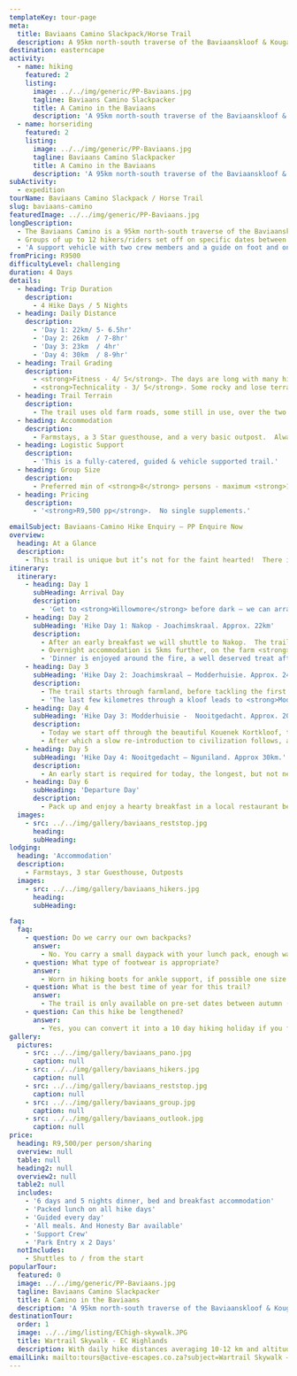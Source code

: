 ```yaml
---
templateKey: tour-page
meta:
  title: Baviaans Camino Slackpack/Horse Trail
  description: A 95km north-south traverse of the Baviaanskloof & Kouga Mountains, between the towns of Willowmore and Kareedouw in the Eastern Cape, South Africa.
destination: easterncape
activity:
  - name: hiking
    featured: 2
    listing:
      image: ../../img/generic/PP-Baviaans.jpg
      tagline: Baviaans Camino Slackpacker
      title: A Camino in the Baviaans
      description: 'A 95km north-south traverse of the Baviaanskloof & Kouga Mountains done on foot or horse back. Scheduled departure dates during Autumn and Spring, with a min of 8 persons - maximum 14 per group.'
  - name: horseriding
    featured: 2
    listing:
      image: ../../img/generic/PP-Baviaans.jpg
      tagline: Baviaans Camino Slackpacker
      title: A Camino in the Baviaans
      description: 'A 95km north-south traverse of the Baviaanskloof & Kouga Mountains done on foot or horse back. Scheduled departure dates during Autumn and Spring, with a min of 8 persons - maximum 14 per group.'
subActivity:
  - expedition
tourName: Baviaans Camino Slackpack / Horse Trail
slug: baviaans-camino
featuredImage: ../../img/generic/PP-Baviaans.jpg
longDescription:
  - The Baviaans Camino is a 95km north-south traverse of the Baviaanskloof Mountains and Kouga Mountain Range, between the towns of Willowmore and Kareedouw in the Eastern Cape, South Africa.  The trail uses the only ‘road’ over the Baviaanskloof Mountain, making this a unique adventure.
  - Groups of up to 12 hikers/riders set off on specific dates between March and October, of which 6 can choose to do the trail on horseback.
  - 'A support vehicle with two crew members and a guide on foot and on horseback accompany the groups.  Although not difficult, there is a total elevation of 3 600m over the 4 days. It is not a technical hike, but hikers do need be fit and have a good level of endurance to take on this trail.'
fromPricing: R9500
difficultyLevel: challenging
duration: 4 Days
details:
  - heading: Trip Duration
    description:
      - 4 Hike Days / 5 Nights
  - heading: Daily Distance
    description:
      - 'Day 1: 22km/ 5- 6.5hr'
      - 'Day 2: 26km  / 7-8hr'
      - 'Day 3: 23km  / 4hr'
      - 'Day 4: 30km  / 8-9hr'
  - heading: Trail Grading
    description:
      - <strong>Fitness - 4/ 5</strong>. The days are long with many hills.  Multi-day hike experience and endurance needed
      - <strong>Technicality - 3/ 5</strong>. Some rocky and lose terrain, and hot dry conditions
  - heading: Trail Terrain
    description:
      - The trail uses old farm roads, some still in use, over the two mountain ranges.  It is often rocky, but with amazing vistas.  You will hike through 7 of the 9 biomes found in the country.
  - heading: Accommodation
    description:
      - Farmstays, a 3 Star guesthouse, and a very basic outpost.  Always flushing toilets and hot water.
  - heading: Logistic Support
    description:
      - 'This is a fully-catered, guided & vehicle supported trail.'
  - heading: Group Size
    description:
      - Preferred min of <strong>8</strong> persons - maximum <strong>12</strong> per single group.
  - heading: Pricing
    description:
      - '<strong>R9,500 pp</strong>.  No single supplements.'

emailSubject: Baviaans-Camino Hike Enquiry – PP Enquire Now
overview:
  heading: At a Glance
  description:
    - This trail is unique but it’s not for the faint hearted!  There is no easy exit, unless it’s a major medical emergency.  There is hardly any cell reception, which is great to ‘be in the moment’ and truly shut-off from the noise of our busy lives. Catering will be wholesome and hearty – warm breakfast, packed lunch and braai's/potjies for supper.
itinerary:
  itinerary:
    - heading: Day 1
      subHeading: Arrival Day
      description:
        - 'Get to <strong>Willowmore</strong> before dark – we can arrange shuttles leaving from Kareedouw either before or after the hike, to suit your travel arrangements.  Dinner is served at 18h30.'
    - heading: Day 2
      subHeading: 'Hike Day 1: Nakop - Joachimskraal. Approx. 22km'
      description:
        - After an early breakfast we will shuttle to Nakop.  The trail starts with a 400m climb over the first 4km, traversing the Baviaanskloof Mountains, followed by a 7km descent into the Kloof.
        - Overnight accommodation is 5kms further, on the farm <strong>Joachimskraal</strong> in an old farmhouse.
        - 'Dinner is enjoyed around the fire, a well deserved treat after a challenging day!'
    - heading: Day 3
      subHeading: 'Hike Day 2: Joachimskraal – Modderhuisie. Approx. 24km.'
      description:
        - The trail starts through farmland, before tackling the first two winding uphills of the day.  After lunch (with support vehicle), civilization is forgotten again, as you start the traverse of the Kouga Mountain Range  - offering uninterrupted views into the Klein Kommando and Tjandokloofs.  Moving from thorntrees to aloes, cycads, proteas and spekboom.  95 bird species have been counted along this route.
        - 'The last few kilometres through a kloof leads to <strong>Modderhuisie</strong> at Entkraal, where we all sleep on bunk beds in a small outpost consisting of 3 rooms.'
    - heading: Day 4
      subHeading: 'Hike Day 3: Modderhuisie -  Nooitgedacht. Approx. 20km. '
      description:
        - Today we start off through the beautiful Kouenek Kortkloof, towards the Joubertskraal River, before tackling the Kouenek to the highest point - a steep mountain with many false summits.
        - After which a slow re-introduction to civilization follows, as you enter the remote farming community of the <strong>Nooitgedacht</strong> area.  We tackle a last up and down for the day, before arriving at our farmhouse for the night.
    - heading: Day 5
      subHeading: 'Hike Day 4: Nooitgedacht – Nguniland. Approx 30km.'
      description:
        - An early start is required for today, the longest, but not necessarily the most difficult.  The trail wanders along the Ragels River, before heading up Moordenaarskloof. We descend to cross the Kouga River where we'll break for lunch.  We then continue to our last night's accommodation through a beautiful fynbos kloof and along the old Pospad (mail trail) where we'll finish off with a braai and reflect on the Baviaans Camino at <strong>Nguniland Guest Farm</strong>.
    - heading: Day 6
      subHeading: 'Departure Day'
      description:
        - Pack up and enjoy a hearty breakfast in a local restaurant before starting our journey back to the real world.  As they say though, a Camino has a start, but it never ends.
  images:
    - src: ../../img/gallery/baviaans_reststop.jpg
      heading:
      subHeading:
lodging:
  heading: 'Accommodation'
  description:
    - Farmstays, 3 star Guesthouse, Outposts
  images:
    - src: ../../img/gallery/baviaans_hikers.jpg
      heading:
      subHeading:

faq:
  faq:
    - question: Do we carry our own backpacks?
      answer:
        - No. You carry a small daypack with your lunch pack, enough water and own emergency equipment while the support vehicle transports your main luggage.  The vehicle ahead will also stop approx every 2 hours for refreshments and lunch out on the trail.
    - question: What type of footwear is appropriate?
      answer:
        - Worn in hiking boots for ankle support, if possible one size bigger than normal.  The terrain is rocky so you will need the support of a proper boot.
    - question: What is the best time of year for this trail?
      answer:
        - The trail is only available on pre-set dates between autumn (Mar-May) and Spring (Oct) due to extreme summer temperatures.
    - question: Can this hike be lengthened?
      answer:
        - Yes, you can convert it into a 10 day hiking holiday if you follow it up with the Chokka Trail.
gallery:
  pictures:
    - src: ../../img/gallery/baviaans_pano.jpg
      caption: null
    - src: ../../img/gallery/baviaans_hikers.jpg
      caption: null
    - src: ../../img/gallery/baviaans_reststop.jpg
      caption: null
    - src: ../../img/gallery/baviaans_group.jpg
      caption: null
    - src: ../../img/gallery/baviaans_outlook.jpg
      caption: null
price:
  heading: R9,500/per person/sharing
  overview: null
  table: null
  heading2: null
  overview2: null
  table2: null
  includes:
    - '6 days and 5 nights dinner, bed and breakfast accommodation'
    - 'Packed lunch on all hike days'
    - 'Guided every day'
    - 'All meals. And Honesty Bar available'
    - 'Support Crew'
    - 'Park Entry x 2 Days'
  notIncludes:
    - Shuttles to / from the start
popularTour:
  featured: 0
  image: ../../img/generic/PP-Baviaans.jpg
  tagline: Baviaans Camino Slackpacker
  title: A Camino in the Baviaans
  description: 'A 95km north-south traverse of the Baviaanskloof & Kouga Mountains done on foot or horse back. Scheduled departure dates during Autumn and Spring, with a min of 8 persons - maximum 14 per group.'
destinationTour:
  order: 1
  image: ../../img/listing/EChigh-skywalk.JPG
  title: Wartrail Skywalk - EC Highlands
  description: With daily hike distances averaging 10-12 km and altitudes between 1700 – 2750m, this tour is aimed at hikers of moderate fitness, looking for a trail with charming scenery, informative guiding, comfy farm lodgings and hearty country cuisine. A destination that’s far from the madding crowd and worth the drive!
emailLink: mailto:tours@active-escapes.co.za?subject=Wartrail Skywalk – EC Highlands Destination Listing
---
```

